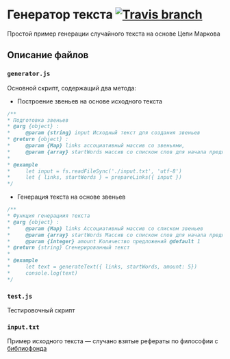 # Генератор текста [![Travis branch](https://img.shields.io/travis/danakt/markov-chain/master.svg?style=flat-square)](https://travis-ci.org/danakt/markov-chain)
Простой пример генерации случайного текста на основе Цепи Маркова


## Описание файлов
### `generator.js`
Основной скрипт, содержащий два метода:
  * Построение звеньев на основе исходного текста

  ```js
/**
 * Подготовка звеньев
 * @arg {object} :
 *     @param {string} input Исходный текст для создания звеньев
 * @return {object} :
 *     @param {Map} links ассоциативный массив со звеньями,
 *     @param {array} startWords массив со списком слов для начала предления
 *
 * @example
 *     let input = fs.readFileSync('./input.txt', 'utf-8')
 *     let { links, startWords } = prepareLinks({ input })
 */
  ```

  * Генерация текста на основе звеньев
  ```js
/**
 * Функция генерациия текста
 * @arg {object} :
 *     @param {Map} links Ассоциативный массив со списком звеньев
 *     @param {array} startWords Массив со списком слов для начала предложения
 *     @param {integer} amount Количество предложений @default 1
 * @return {string} Сгенерированный текст
 *
 * @example
 *     let text = generateText({ links, startWords, amount: 5})
 *     console.log(text)
 */
  ```

### `test.js`
Тестировочный скрипт

### `input.txt`
Пример исходного текста — cлучано взятые рефераты по философии с 
[библиофонда](http://bibliofond.ru)
